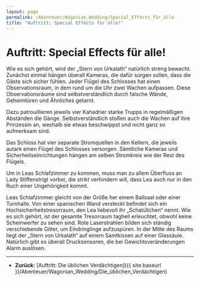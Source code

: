 ```yaml
---
layout: page
permalink: /Abenteuer/Wagonian_Wedding/Special_Effects_für_alle
title: "Auftritt: Special Effects für alle!"
---
```


# Auftritt: Special Effects für alle!

Wie es sich gehört, wird der „Stern von Urkalath“ natürlich streng bewacht. Zunächst einmal hängen überall Kameras, die dafür sorgen sollen, dass die Gäste sich sicher fühlen. Jeder Flügel des Schlosses hat einen Observationsraum, in dem rund um die Uhr zwei Wachen aufpassen. Diese Observationsräume sind selbstverständlich durch falsche Wände, Geheimtüren und Ähnliches getarnt.

Dazu patrouillieren jeweils vier Kahadrier starke Trupps in regelmäßigen Abständen die Gänge. Selbstverständlich stoßen auch die Wachen auf ihre Prinzessin an, weshalb sie etwas beschwippst und nicht ganz so aufmerksam sind.

Das Schloss hat vier separate Stromquellen in den Kellern, die jeweils autark einen Flügel des Schlosses versorgen. Sämtliche Kameras und Sicherheitseinrichtungen hängen am selben Stromkreis wie der Rest des Flügels.

Um in Leas Schlafzimmer zu kommen, muss man zu allem Überfluss an Lady Stiffenstrigt vorbei, die strikt verhindern will, dass Lea auch nur in den Ruch einer Ungehörigkeit kommt.

Leas Schlafzimmer gleicht von der Größe her einem Ballsaal oder einer Turnhalle. Von einer spanischen Wand versteckt befindet sich ein Hochsicherheitstresorraum, den Lea liebevoll ihr „Schatüllchen“ nennt. Wie es sich gehört, ist der gesamte Tresorraum taghell erleuchtet, obwohl keine Scheinwerfer zu sehen sind. Rote Laserstrahlen bilden sich ständig verschiebende Gitter, um Eindringlinge aufzuspüren. In der Mitte des Raums liegt der „Stern von Urkalath“ auf einem Samtkissen auf einer Glassäule. Natürlich gibt es überall Drucksensoren, die bei Gewichtsveränderungen Alarm auslösen.

***

- **Zurück:** [Auftritt: Die üblichen Verdächtigen]({{ site.baseurl }}/Abenteuer/Wagonian_Wedding/Die_üblichen_Verdächtigen)
